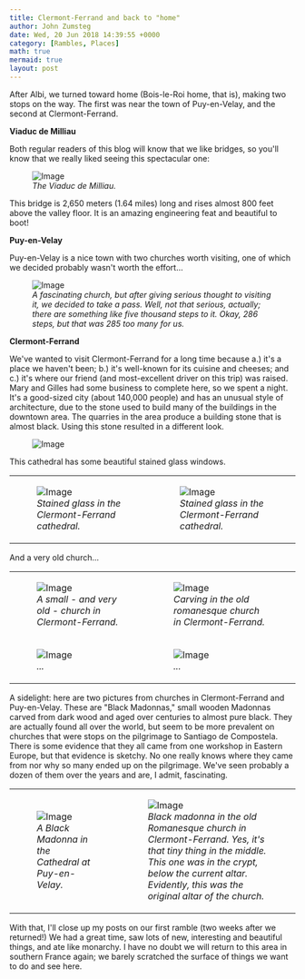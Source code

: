 ```yaml
---
title: Clermont-Ferrand and back to "home"
author: John Zumsteg
date: Wed, 20 Jun 2018 14:39:55 +0000
category: [Rambles, Places]
math: true
mermaid: true
layout: post
---
```

After Albi, we turned toward home (Bois-le-Roi home, that is), making two stops on the way. The first was near the town of Puy-en-Velay, and the second at Clermont-Ferrand.

<strong>Viaduc de Milliau</strong>

Both regular readers of this blog will know that we like bridges, so you'll know that we really liked seeing this spectacular one:

<figure class = "portrait">
	<img src="{{"/assets/images/2018/06/DSC06851.jpg" | prepend: site.baseurl | prepend: site.url }}" alt="Image" />
	<figcaption><em>The Viaduc de Milliau.</em></figcaption>
</figure>



This bridge is 2,650 meters (1.64 miles) long and rises almost 800 feet above the valley floor. It is an amazing engineering feat and beautiful to boot!

<strong>Puy-en-Velay</strong>

Puy-en-Velay is a nice town with two churches worth visiting, one of which we decided probably wasn't worth the effort...

<figure class = "landscape">
	<img src="{{"/assets/images/2018/06/DSC06873.jpg" | prepend: site.baseurl | prepend: site.url }}" alt="Image" />
	<figcaption><em>A fascinating church, but after giving serious thought to visiting it, we decided to take a pass. Well, not that serious, actually; there are something like five thousand steps to it. Okay, 286 steps, but that was 285 too many for us.</em></figcaption>
</figure>



<strong>Clermont-Ferrand</strong>

We've wanted to visit Clermont-Ferrand for a long time because a.) it's a place we haven't been; b.) it's well-known for its cuisine and cheeses; and c.) it's where our friend (and most-excellent driver on this trip) was raised. Mary and Gilles had some business to complete here, so we spent a night. It's a good-sized city (about 140,000 people) and has an unusual style of architecture, due to the stone used to build many of the buildings in the downtown area. The quarries in the area produce a building stone that is almost black. Using this stone resulted in a different look.

<figure class = "landscape">
	<img src="{{"/assets/images/2018/06/DSC06924.jpg" | prepend: site.baseurl | prepend: site.url }}" alt="Image" />
	<figcaption></figcaption>
</figure>



This cathedral has some beautiful stained glass windows.
<table>
<tbody>
<tr>
<td>

<figure class = "landscape">
	<img src="{{"/assets/images/2018/06/DSC06909.jpg" | prepend: site.baseurl | prepend: site.url }}" alt="Image" />
	<figcaption><em>Stained glass in the Clermont-Ferrand cathedral.</em></figcaption>
</figure>

</td>
<td>

<figure class = "landscape">
	<img src="{{"/assets/images/2018/06/DSC06914.jpg" | prepend: site.baseurl | prepend: site.url }}" alt="Image" />
	<figcaption><em>Stained glass in the Clermont-Ferrand cathedral.</em></figcaption>
</figure>

</td>
</tr>
</tbody>
</table>
And a very old church...
<table>
<tbody>
<tr>
<td>

<figure class = "landscape">
	<img src="{{"/assets/images/2018/06/DSC06929.jpg" | prepend: site.baseurl | prepend: site.url }}" alt="Image" />
	<figcaption><em>A small - and very old - church in Clermont-Ferrand.</em></figcaption>
</figure>

</td>
<td>

<figure class = "landscape">
	<img src="{{"/assets/images/2018/06/DSC06950.jpg" | prepend: site.baseurl | prepend: site.url }}" alt="Image" />
	<figcaption><em>Carving in the old romanesque church in Clermont-Ferrand.</em></figcaption>
</figure>

</td>
</tr>
<tr>
<td>

<figure class = "landscape">
	<img src="{{"/assets/images/2018/06/DSC06937.jpg" | prepend: site.baseurl | prepend: site.url }}" alt="Image" />
	<figcaption><em>...</em></figcaption>
</figure>

</td>
<td>

<figure class = "landscape">
	<img src="{{"/assets/images/2018/06/DSC06919.jpg" | prepend: site.baseurl | prepend: site.url }}" alt="Image" />
	<figcaption><em>...</em></figcaption>
</figure>

</td>
</tr>
</tbody>
</table>
A sidelight: here are two pictures from churches in Clermont-Ferrand and Puy-en-Velay. These are "Black Madonnas," small wooden Madonnas carved from dark wood and aged over centuries to almost pure black. They are actually found all over the world, but seem to be more prevalent on churches that were stops on the pilgrimage to Santiago de Compostela. There is some evidence that they all came from one workshop in Eastern Europe, but that evidence is sketchy. No one really knows where they came from nor why so many ended up on the pilgrimage. We've seen probably a dozen of them over the years and are, I admit, fascinating.
<table>
<tbody>
<tr>
<td>

<figure class = "landscape">
	<img src="{{"/assets/images/2018/06/DSC06879.jpg" | prepend: site.baseurl | prepend: site.url }}" alt="Image" />
	<figcaption><em>A Black Madonna in the Cathedral at Puy-en-Velay.</em></figcaption>
</figure>

</td>
<td>

<figure class = "landscape">
	<img src="{{"/assets/images/2018/06/DSC06936-e1529504594460.jpg" | prepend: site.baseurl | prepend: site.url }}" alt="Image" />
	<figcaption><em>Black madonna in the old Romanesque church in Clermont-Ferrand. Yes, it's that tiny thing in the middle. This one was in the crypt, below the current altar. Evidently, this was the original altar of the church.</em></figcaption>
</figure>

</td>
</tr>
</tbody>
</table>
With that, I'll close up my posts on our first ramble (two weeks after we returned!) We had a great time, saw lots of new, interesting and beautiful things, and ate like monarchy. I have no doubt we will return to this area in southern France again; we barely scratched the surface of things we want to do and see here.
